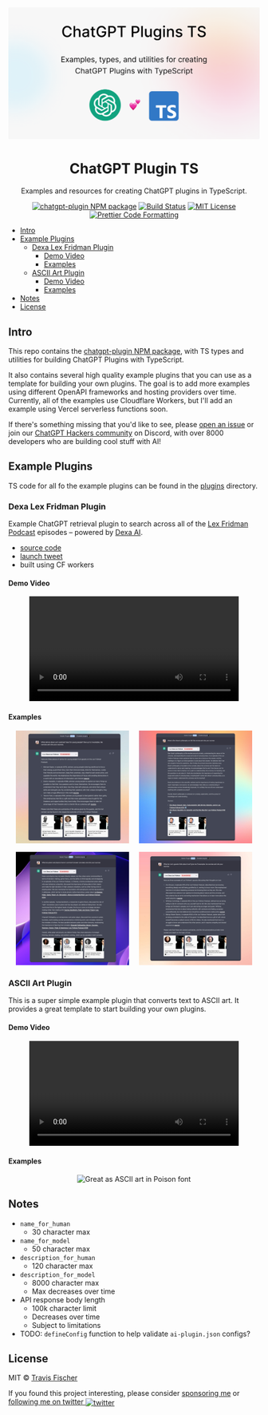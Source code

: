 <a href="https://github.com/transitive-bullshit/chatgpt-plugin-ts">
  <img alt="ChatGPT Plugin TS" src="/media/social.png">
</a>

<h1 align="center">ChatGPT Plugin TS</h1>

<p align="center">
  Examples and resources for creating ChatGPT plugins in TypeScript.
</p>

<p align="center">
  <a href="https://www.npmjs.com/package/chatgpt-plugin"><img alt="chatgpt-plugin NPM package" src="https://img.shields.io/npm/v/chatgpt-plugin.svg" /></a>
  <a href="https://github.com/transitive-bullshit/chatgpt-plugin-ts/actions/workflows/test.yml"><img alt="Build Status" src="https://github.com/transitive-bullshit/chatgpt-plugin-ts/actions/workflows/test.yml/badge.svg" /></a>
  <a href="https://github.com/transitive-bullshit/chatgpt-plugin-ts/blob/main/license"><img alt="MIT License" src="https://img.shields.io/badge/license-MIT-blue" /></a>
  <a href="https://prettier.io"><img alt="Prettier Code Formatting" src="https://img.shields.io/badge/code_style-prettier-brightgreen.svg" /></a>
</p>

- [Intro](#intro)
- [Example Plugins](#example-plugins)
  - [Dexa Lex Fridman Plugin](#dexa-lex-fridman-plugin)
    - [Demo Video](#demo-video)
    - [Examples](#examples)
  - [ASCII Art Plugin](#ascii-art-plugin)
    - [Demo Video](#demo-video-1)
    - [Examples](#examples-1)
- [Notes](#notes)
- [License](#license)

## Intro

This repo contains the [chatgpt-plugin NPM package](./packages/chatgpt-plugin), with TS types and utilities for building ChatGPT Plugins with TypeScript.

It also contains several high quality example plugins that you can use as a template for building your own plugins. The goal is to add more examples using different OpenAPI frameworks and hosting providers over time. Currently, all of the examples use Cloudflare Workers, but I'll add an example using Vercel serverless functions soon.

If there's something missing that you'd like to see, please [open an issue](https://github.com/transitive-bullshit/chatgpt-plugin-ts/issues/new) or join our [ChatGPT Hackers community](https://www.chatgpthackers.dev/) on Discord, with over 8000 developers who are building cool stuff with AI!

## Example Plugins

TS code for all fo the example plugins can be found in the [plugins](/plugins) directory.

### Dexa Lex Fridman Plugin

Example ChatGPT retrieval plugin to search across all of the [Lex Fridman Podcast](https://lexfridman.com/podcast/) episodes – powered by [Dexa AI](https://dexa.ai).

- [source code](/plugins/dexa-lex-fridman)
- [launch tweet](https://twitter.com/transitive_bs/status/1643990888417464332)
- built using CF workers

#### Demo Video

<p align="center">
  <video src="https://user-images.githubusercontent.com/552829/230789960-e6c33215-fcb6-43b3-aa29-2d7a3ccd78dc.mp4" controls="controls" width="420">
  </video>
</p>

#### Examples

<p align="center">
  <img src="/media/advice-for-youth-opt.jpg" alt="What advice does Lex's podcast have for young people?" width="45%">
  &nbsp;&nbsp;&nbsp;

  <img src="/media/elon-musk-philosophy-on-life-opt.jpg" alt="What is Elon Musk's philosophy on life?" width="45%">
</p>

<p align="center">
  <img src="/media/poker-and-physics-opt.jpg" alt="What do poker and physics have in common?" width="45%">
  &nbsp;&nbsp;&nbsp;

  <img src="/media/love-opt.jpg" alt="What do Lex's guests think about love?" width="45%">
</p>

### ASCII Art Plugin

This is a super simple example plugin that converts text to ASCII art. It provides a great template to start building your own plugins.

#### Demo Video

<p align="center">
  <video src="https://user-images.githubusercontent.com/552829/230790570-7d8129e7-6d29-45bf-832d-e6df90986f0f.mp4" controls="controls" width="420">
  </video>
</p>

#### Examples

<p align="center">
  <img src="/media/plugin-ascii-art-demo-opt.png" alt="Great as ASCII art in Poison font" width="45%">
</p>

## Notes

- `name_for_human`
  - 30 character max
- `name_for_model`
  - 50 character max
- `description_for_human`
  - 120 character max
- `description_for_model`
  - 8000 character max
  - Max decreases over time
- API response body length
  - 100k character limit
  - Decreases over time
  - Subject to limitations
- TODO: `defineConfig` function to help validate `ai-plugin.json` configs?

## License

MIT © [Travis Fischer](https://transitivebullsh.it)

If you found this project interesting, please consider [sponsoring me](https://github.com/sponsors/transitive-bullshit) or <a href="https://twitter.com/transitive_bs">following me on twitter <img src="https://storage.googleapis.com/saasify-assets/twitter-logo.svg" alt="twitter" height="24px" align="center"></a>
